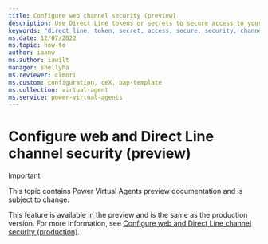 ```yaml
---
title: Configure web channel security (preview)
description: Use Direct Line tokens or secrets to secure access to your bots in Power Virtual Agents preview.
keywords: "direct line, token, secret, access, secure, security, channels, PVA"
ms.date: 12/07/2022
ms.topic: how-to
author: iaanw
ms.author: iawilt
manager: shellyha
ms.reviewer: clmori
ms.custom: configuration, ceX, bap-template
ms.collection: virtual-agent
ms.service: power-virtual-agents
---
```


# Configure web and Direct Line channel security (preview)

> [!IMPORTANT]
> This topic contains Power Virtual Agents preview documentation and is subject to change.

This feature is available in the preview and is the same as the production version. For more information, see [Configure web and Direct Line channel security (production)](../configure-web-security.md).
